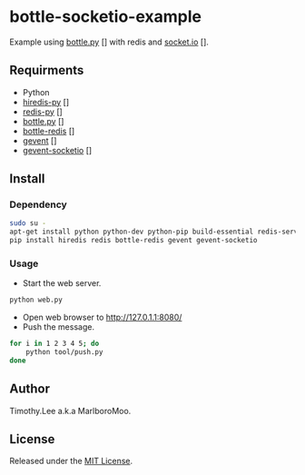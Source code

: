 # bottle-socketio-example
Example using [bottle.py] [] with redis and [socket.io] [].

## Requirments 
 - Python
 - [hiredis-py] []
 - [redis-py] []
 - [bottle.py] []
 - [bottle-redis] []
 - [gevent] []
 - [gevent-socketio] []

## Install

### Dependency
```sh
sudo su -
apt-get install python python-dev python-pip build-essential redis-server
pip install hiredis redis bottle-redis gevent gevent-socketio
```
### Usage
 * Start the web server.

```sh
python web.py
```

 * Open web browser to http://127.0.1.1:8080/
 * Push the message.

```sh
for i in 1 2 3 4 5; do
    python tool/push.py
done
```

## Author
Timothy.Lee a.k.a MarlboroMoo.

## License
Released under the [MIT License].

  [MIT License]: http://opensource.org/licenses/MIT "MIT License"
  [hiredis-py]: https://github.com/redis/hiredis "hiredis-py"
  [redis-py]: https://github.com/andymccurdy/redis-py "redis-py"
  [bottle.py]: https://github.com/defnull/bottle "bottle.py"
  [bottle-redis]: https://github.com/bottlepy/bottle-extras/tree/master/redis "bottle-redis"
  [gevent]: https://github.com/surfly/gevent "gevent"
  [gevent-socketio]: https://github.com/abourget/gevent-socketio "gevent-socketio"
  [socket.io]: http://socket.io "socket.io"

